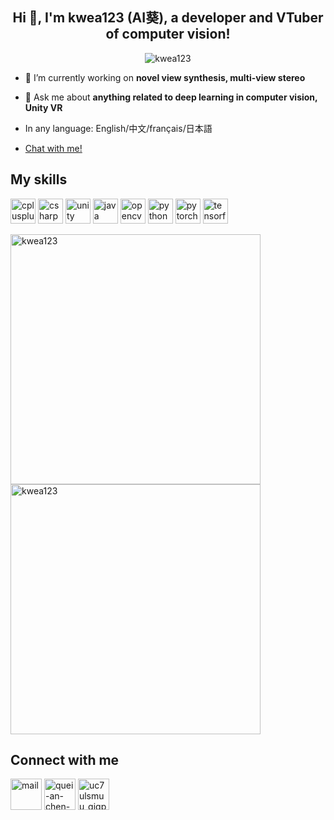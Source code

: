 <h2 align="center">Hi 👋, I'm kwea123 (AI葵), a developer and VTuber of computer vision!</h2>

<p align="center"> <img src="https://github.com/kwea123/CasMVSNet_pl/raw/master/assets/demo.gif" alt="kwea123" /> </p>

- 🔭 I’m currently working on **novel view synthesis, multi-view stereo**

- 💬 Ask me about **anything related to deep learning in computer vision, Unity VR**

- In any language: English/中文/français/日本語

- [Chat with me!](https://github.com/kwea123/kwea123/issues)

## My skills
<p align="left">
  <img src="https://devicons.github.io/devicon/devicon.git/icons/cplusplus/cplusplus-original.svg" alt="cplusplus" width="40" height="40"/>
  <img src="https://devicons.github.io/devicon/devicon.git/icons/csharp/csharp-original.svg" alt="csharp" width="40" height="40"/>
  <img src="https://img.icons8.com/ios-filled/50/000000/unity.png" alt="unity" width="40" height="40"/>
  <img src="https://devicons.github.io/devicon/devicon.git/icons/java/java-original-wordmark.svg" alt="java" width="40" height="40"/>
  <img src="https://www.vectorlogo.zone/logos/opencv/opencv-icon.svg" alt="opencv" width="40" height="40"/>
  <img src="https://devicons.github.io/devicon/devicon.git/icons/python/python-original.svg" alt="python" width="40" height="40"/>
  <img src="https://www.vectorlogo.zone/logos/pytorch/pytorch-icon.svg" alt="pytorch" width="40" height="40"/>
  <img src="https://www.vectorlogo.zone/logos/tensorflow/tensorflow-icon.svg" alt="tensorflow" width="40" height="40"/>
</p>

<img align="left" width="400" src="https://github-readme-stats.vercel.app/api/top-langs/?username=kwea123&layout=compact&hide=html,asp,jupyter notebook" alt="kwea123" />
<img align="center" width="400" src="https://github-readme-stats.vercel.app/api?username=kwea123&show_icons=true" alt="kwea123" />

## Connect with me
<p align="left">
  <a href="mailto:kwea123@gmail.com" target="blank"><img align="center" src="https://img.icons8.com/clouds/100/000000/gmail.png" alt="mail" height="50" width="50" /></a>
  <a href="https://linkedin.com/in/quei-an-chen-612266143" target="blank"><img align="center" src="https://img.icons8.com/cute-clipart/64/000000/linkedin.png" alt="quei-an-chen-612266143" height="50" width="50" /></a>
  <a href="https://www.youtube.com/channel/UC7UlsMUu_gIgpqNGB4SqSwQ" target="blank"><img align="center" src="https://img.icons8.com/cute-clipart/64/000000/youtube.png" alt="uc7ulsmuu_gigpqngb4sqswq" height="50" width="50" /></a>
</p>
